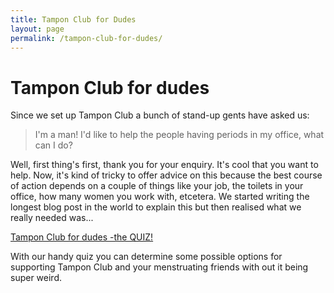 ```yaml
---
title: Tampon Club for Dudes
layout: page
permalink: /tampon-club-for-dudes/
---
```

# Tampon Club for dudes

Since we set up Tampon Club a bunch of stand-up gents have asked us:

> I'm a man! I'd like to help the people having periods in my office, what can I do?

Well, first thing's first, thank you for your enquiry. It's cool that you want to help. Now, it's kind of tricky to offer advice on this because the best course of action depends on a couple of things like your job, the toilets in your office, how many women you work with, etcetera. We started writing the longest blog post in the world to explain this but then realised what we really needed was...

[Tampon Club for dudes -the QUIZ!](question-1)

With our handy quiz you can determine some possible options for supporting Tampon Club and your menstruating friends with out it being super weird.
